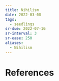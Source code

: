 ```yaml
---
title: Nihilism
date: 2022-03-08
tags:
  - seedlings
sr-due: 2022-07-16
sr-interval: 3
sr-ease: 250
aliases:
  - Nihilism
---
```




# References
